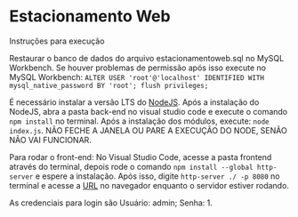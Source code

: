 # Estacionamento Web

Instruções para execução

Restaurar o banco de dados do arquivo estacionamentoweb.sql no MySQL Workbench. 
Se houver problemas de permissão após isso execute no MySQL Workbench: `ALTER USER 'root'@'localhost' IDENTIFIED WITH mysql_native_password BY 'root'; flush privileges;`

É necessário instalar a versão LTS do [NodeJS](https://nodejs.org/en/download/).
Após a instalação do NodeJS, abra a pasta back-end no visual studio code e execute o comando `npm install` no terminal.
Após a instalação dos módulos, execute: `node index.js`. NÃO FECHE A JANELA OU PARE A EXECUÇÃO DO NODE, SENÃO NÃO VAI FUNCIONAR.

Para rodar o front-end:
No Visual Studio Code, acesse a pasta frontend através do terminal, depois rode o comando `npm install --global http-server` e espere a instalação. Após isso, digite `http-server ./ -p 8080` no terminal e acesse a [URL](http://localhost:8080/src/index.html) no navegador enquanto o servidor estiver rodando.

As credenciais para login são Usuário: admin; Senha: 1.
